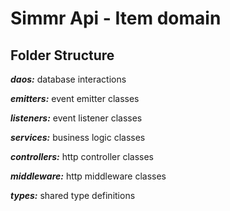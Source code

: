# Simmr Api - Item domain

## Folder Structure
***daos:*** database interactions

***emitters:*** event emitter classes

***listeners:*** event listener classes

***services:*** business logic classes

***controllers:*** http controller classes

***middleware:*** http middleware classes

***types:*** shared type definitions
